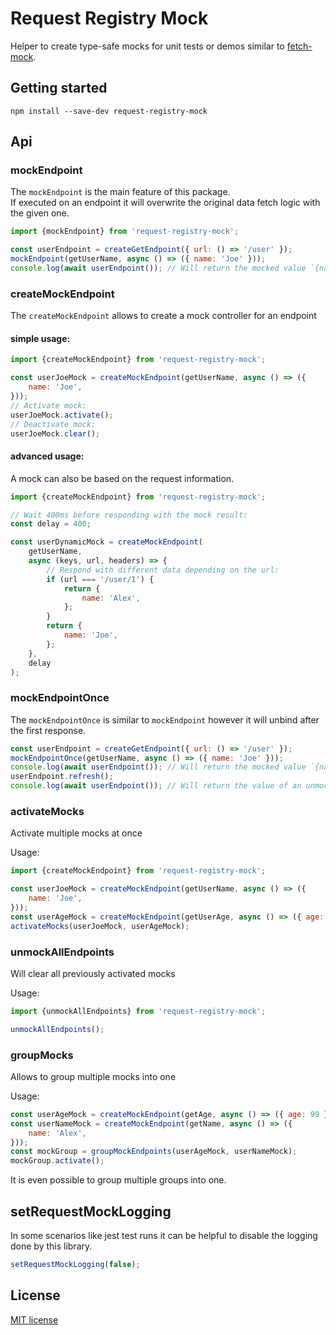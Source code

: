 # Request Registry Mock

Helper to create type-safe mocks for unit tests or demos similar to [fetch-mock](https://www.npmjs.com/package/fetch-mock).

## Getting started

```
npm install --save-dev request-registry-mock
```

## Api

### mockEndpoint

The `mockEndpoint` is the main feature of this package.  
If executed on an endpoint it will overwrite the original data fetch logic with the given one.

```js
import {mockEndpoint} from 'request-registry-mock';

const userEndpoint = createGetEndpoint({ url: () => '/user' });
mockEndpoint(getUserName, async () => ({ name: 'Joe' }));
console.log(await userEndpoint()); // Will return the mocked value `{name: 'Joe'}`
```

### createMockEndpoint

The `createMockEndpoint` allows to create a mock controller for an endpoint

#### simple usage:

```js
import {createMockEndpoint} from 'request-registry-mock';

const userJoeMock = createMockEndpoint(getUserName, async () => ({
    name: 'Joe',
}));
// Activate mock:
userJoeMock.activate();
// Deactivate mock:
userJoeMock.clear();
```

#### advanced usage:

A mock can also be based on the request information.

```js
import {createMockEndpoint} from 'request-registry-mock';

// Wait 400ms before responding with the mock result:
const delay = 400;

const userDynamicMock = createMockEndpoint(
    getUserName,
    async (keys, url, headers) => {
        // Respond with different data depending on the url:
        if (url === '/user/1') {
            return {
                name: 'Alex',
            };
        }
        return {
            name: 'Joe',
        };
    },
    delay
);
```

### mockEndpointOnce

The `mockEndpointOnce` is similar to `mockEndpoint` however it will unbind after the first response.

```js
const userEndpoint = createGetEndpoint({ url: () => '/user' });
mockEndpointOnce(getUserName, async () => ({ name: 'Joe' }));
console.log(await userEndpoint()); // Will return the mocked value `{name: 'Joe'}`
userEndpoint.refresh();
console.log(await userEndpoint()); // Will return the value of an unmocked call`
```

### activateMocks

Activate multiple mocks at once

Usage:

```js
import {createMockEndpoint} from 'request-registry-mock';

const userJoeMock = createMockEndpoint(getUserName, async () => ({
    name: 'Joe',
}));
const userAgeMock = createMockEndpoint(getUserAge, async () => ({ age: 99 }));
activateMocks(userJoeMock, userAgeMock);
```

### unmockAllEndpoints

Will clear all previously activated mocks

Usage:

```js
import {unmockAllEndpoints} from 'request-registry-mock';

unmockAllEndpoints();
```

### groupMocks

Allows to group multiple mocks into one

Usage:

```js
const userAgeMock = createMockEndpoint(getAge, async () => ({ age: 99 }));
const userNameMock = createMockEndpoint(getName, async () => ({
    name: 'Alex',
}));
const mockGroup = groupMockEndpoints(userAgeMock, userNameMock);
mockGroup.activate();
```

It is even possible to group multiple groups into one.

## setRequestMockLogging

In some scenarios like jest test runs it can be helpful to disable the logging done
by this library.

```js
setRequestMockLogging(false);
```

## License

[MIT license](http://opensource.org/licenses/MIT)

